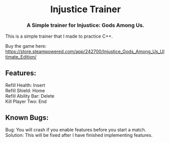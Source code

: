 <h1 align="center">Injustice Trainer</h1>
<h3 align="center">A Simple trainer for Injustice: Gods Among Us.</h3>

This is a simple trainer that I made to practice C++.

Buy the game here: https://store.steampowered.com/app/242700/Injustice_Gods_Among_Us_Ultimate_Edition/

## Features:
Refill Health: Insert <br/>
Refill Shield: Home <br/>
Refill Ability Bar: Delete <br/>
Kill Player Two: End

## Known Bugs:
Bug: You will crash if you enable features before you start a match. <br/>
Solution: This will be fixed after I have finished implementing features.
